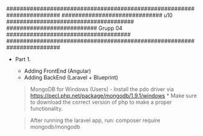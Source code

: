 ########################################################################
############################## u10 ######################################
########################### Grupp 04 #####################################
########################################################################

- Part 1.
    * Adding FrontEnd (Angular)
    * Adding BackEnd (Laravel + Blueprint)

    > MongoDB for Windows (Users)
        - Install the pdo driver via https://pecl.php.net/package/mongodb/1.9.1/windows
            * Make sure to download the correct version of php to make a proper functionality.
    
    > After running the laravel app, run: composer require mongodb/mongodb

    

    